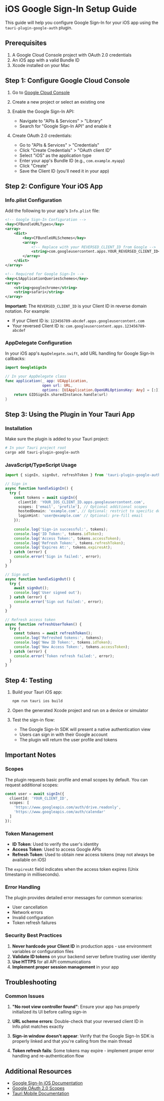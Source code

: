# iOS Google Sign-In Setup Guide

This guide will help you configure Google Sign-In for your iOS app using the `tauri-plugin-google-auth` plugin.

## Prerequisites

1. A Google Cloud Console project with OAuth 2.0 credentials
2. An iOS app with a valid Bundle ID
3. Xcode installed on your Mac

## Step 1: Configure Google Cloud Console

1. Go to [Google Cloud Console](https://console.cloud.google.com/)
2. Create a new project or select an existing one
3. Enable the Google Sign-In API:
   - Navigate to "APIs & Services" > "Library"
   - Search for "Google Sign-In API" and enable it

4. Create OAuth 2.0 credentials:
   - Go to "APIs & Services" > "Credentials"
   - Click "Create Credentials" > "OAuth client ID"
   - Select "iOS" as the application type
   - Enter your app's Bundle ID (e.g., `com.example.myapp`)
   - Click "Create"
   - Save the Client ID (you'll need it in your app)

## Step 2: Configure Your iOS App

### Info.plist Configuration

Add the following to your app's `Info.plist` file:

```xml
<!-- Google Sign-In Configuration -->
<key>CFBundleURLTypes</key>
<array>
    <dict>
        <key>CFBundleURLSchemes</key>
        <array>
            <!-- Replace with your REVERSED_CLIENT_ID from Google -->
            <string>com.googleusercontent.apps.YOUR_REVERSED_CLIENT_ID</string>
        </array>
    </dict>
</array>

<!-- Required for Google Sign-In -->
<key>LSApplicationQueriesSchemes</key>
<array>
    <string>googlechrome</string>
    <string>safari</string>
</array>
```

**Important:** The `REVERSED_CLIENT_ID` is your Client ID in reverse domain notation. For example:
- If your Client ID is: `123456789-abcdef.apps.googleusercontent.com`
- Your reversed Client ID is: `com.googleusercontent.apps.123456789-abcdef`

### AppDelegate Configuration

In your iOS app's `AppDelegate.swift`, add URL handling for Google Sign-In callbacks:

```swift
import GoogleSignIn

// In your AppDelegate class
func application(_ app: UIApplication,
                 open url: URL,
                 options: [UIApplication.OpenURLOptionsKey: Any] = [:]) -> Bool {
    return GIDSignIn.sharedInstance.handle(url)
}
```

## Step 3: Using the Plugin in Your Tauri App

### Installation

Make sure the plugin is added to your Tauri project:

```bash
# In your Tauri project root
cargo add tauri-plugin-google-auth
```

### JavaScript/TypeScript Usage

```typescript
import { signIn, signOut, refreshToken } from 'tauri-plugin-google-auth';

// Sign in
async function handleSignIn() {
  try {
    const tokens = await signIn({
      clientId: 'YOUR_IOS_CLIENT_ID.apps.googleusercontent.com',
      scopes: ['email', 'profile'], // Optional additional scopes
      hostedDomain: 'example.com', // Optional: restrict to specific domain
      loginHint: 'user@example.com' // Optional: pre-fill email
    });
    
    console.log('Sign-in successful:', tokens);
    console.log('ID Token:', tokens.idToken);
    console.log('Access Token:', tokens.accessToken);
    console.log('Refresh Token:', tokens.refreshToken);
    console.log('Expires At:', tokens.expiresAt);
  } catch (error) {
    console.error('Sign in failed:', error);
  }
}

// Sign out
async function handleSignOut() {
  try {
    await signOut();
    console.log('User signed out');
  } catch (error) {
    console.error('Sign out failed:', error);
  }
}

// Refresh access token
async function refreshUserToken() {
  try {
    const tokens = await refreshToken();
    console.log('Refreshed tokens:', tokens);
    console.log('New ID Token:', tokens.idToken);
    console.log('New Access Token:', tokens.accessToken);
  } catch (error) {
    console.error('Token refresh failed:', error);
  }
}
```

## Step 4: Testing

1. Build your Tauri iOS app:
   ```bash
   npm run tauri ios build
   ```

2. Open the generated Xcode project and run on a device or simulator

3. Test the sign-in flow:
   - The Google Sign-In SDK will present a native authentication view
   - Users can sign in with their Google account
   - The plugin will return the user profile and tokens

## Important Notes

### Scopes

The plugin requests basic profile and email scopes by default. You can request additional scopes:

```typescript
const user = await signIn({
  clientId: 'YOUR_CLIENT_ID',
  scopes: [
    'https://www.googleapis.com/auth/drive.readonly',
    'https://www.googleapis.com/auth/calendar'
  ]
});
```

### Token Management

- **ID Token**: Used to verify the user's identity
- **Access Token**: Used to access Google APIs
- **Refresh Token**: Used to obtain new access tokens (may not always be available on iOS)

The `expiresAt` field indicates when the access token expires (Unix timestamp in milliseconds).

### Error Handling

The plugin provides detailed error messages for common scenarios:
- User cancellation
- Network errors
- Invalid configuration
- Token refresh failures

### Security Best Practices

1. **Never hardcode your Client ID** in production apps - use environment variables or configuration files
2. **Validate ID tokens** on your backend server before trusting user identity
3. **Use HTTPS** for all API communications
4. **Implement proper session management** in your app

## Troubleshooting

### Common Issues

1. **"No root view controller found"**: Ensure your app has properly initialized its UI before calling sign-in

2. **URL scheme errors**: Double-check that your reversed client ID in Info.plist matches exactly

3. **Sign-in window doesn't appear**: Verify that the Google Sign-In SDK is properly linked and that you're calling from the main thread

4. **Token refresh fails**: Some tokens may expire - implement proper error handling and re-authentication flow

## Additional Resources

- [Google Sign-In iOS Documentation](https://developers.google.com/identity/sign-in/ios)
- [Google OAuth 2.0 Scopes](https://developers.google.com/identity/protocols/oauth2/scopes)
- [Tauri Mobile Documentation](https://tauri.app/v1/guides/building/mobile)